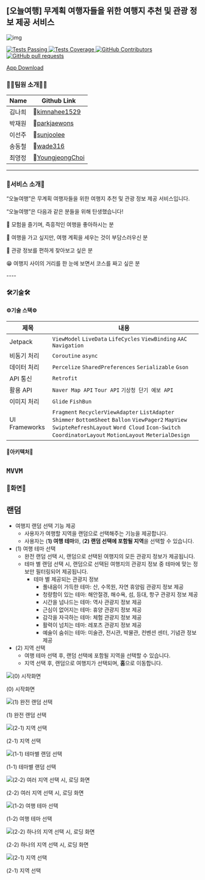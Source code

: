 ## [오늘여행] 무계획 여행자들을 위한 여행지 추천 및 관광 정보 제공 서비스

![img](https://github.com/TodayTrip/TodayTrip/assets/151485887/42e4fab8-be36-415a-8b65-a01267a82ac8)


<a href="https://github.com/TodayTrip/TodayTrip/actions/new">
      <img alt="Tests Passing" src="https://img.shields.io/github/languages/top/TodayTrip/TodayTrip?style=flat&logo=kotlin&logoColor=white&color=800080" />
</a>
<a href="https://github.com/TodayTrip/TodayTrip/commits/dev/">
      <img alt="Tests Coverage" src="https://img.shields.io/github/commit-activity/m/TodayTrip/TodayTrip" />
</a>
<a href="https://github.com/TodayTrip/TodayTrip">
      <img alt="GitHub Contributors" src="https://img.shields.io/github/contributors/TodayTrip/TodayTrip" />
</a>
<a href="https://github.com/TodayTrip/TodayTrip/pulls">
      <img alt="GitHub pull requests" src="https://img.shields.io/github/issues-pr/TodayTrip/TodayTrip?color=red" />
</a>

[App Download](https://play.google.com/store/apps/details?id=com.twoday.todaytrip)

### 👩‍💻팀원 소개🧑‍💻
|Name|Github Link|
|------|---|
|김나희|🔗[kimnahee1529](https://github.com/kimnahee1529)|
|박재원|🔗[parkjaewons](https://github.com/parkjaewons)|
|이선주|🔗[sunjoolee](https://github.com/sunjoolee)|
|송동철|🔗[wade316](https://github.com/wade316)|
|최영정|🔗[YoungjeongChoi](https://github.com/YoungjeongChoi)|
----

### 🧳서비스 소개🧳
<aside>
“오늘여행”은 무계획 여행자들을 위한 여행지 추천 및 관광 정보 제공 서비스입니다.
      
</aside>


<aside> 
      
“오늘여행”은 다음과 같은 분들을 위해 탄생했습니다!

🤩 모험을 즐기며, 즉흥적인 여행을 좋아하시는 분

🤔 여행을 가고 싶지만, 여행 계획을 세우는 것이 부담스러우신 분

🧐 관광 정보를 편하게 찾아보고 싶은 분

😁 여행지 사이의 거리를 한 눈에 보면서 코스를 짜고 싶은 분

</aside>
----

### 🛠기술🛠

#### ⚙기술 스택⚙
|제목|내용|
|------|---|
|Jetpack|`ViewModel` `LiveData` `LifeCycles` `ViewBinding` `AAC` `Navigation`|
|비동기 처리|`Coroutine` `async`|
|데이터 처리|`Percelize` `SharedPreferences` `Serializable` `Gson`|
|API 통신|`Retrofit`|
|활용 API|`Naver Map API` `Tour API` `기상청 단기 예보 API`|
|이미지 처리|`Glide` `FishBun`|
|UI Frameworks|`Fragment` `RecyclerViewAdapter` `ListAdapter` `Shimmer` `BottomSheet` `Ballon` `ViewPager2` `MapView` `SwipteRefreshLayout` `Word Cloud` `Icon-Switch` `CoordinatorLayout` `MotionLayout` `MeterialDesign`|  
#### 🔧아키텍처🔧
`MVVM`  
----

### 📱화면📱

## 랜덤

- 여행지 랜덤 선택 기능 제공
    - 사용자가 여행할 지역을 랜덤으로 선택해주는 기능을 제공합니다.
    - 사용자는 (**1) 여행 테마**와, (**2) 랜덤 선택에 포함될 지역**을 선택할 수 있습니다.
- (1) 여행 테마 선택
    - 완전 랜덤 선택 시, 랜덤으로 선택된 여행지의 모든 관광지 정보가 제공됩니다.
    - 테마 별 랜덤 선택 시, 랜덤으로 선택된 여행지의 관광지 정보 중 테마에 맞는 정보만 필터링되어 제공됩니다.
        - 테마 별 제공되는 관광지 정보
            - 풀내음이 가득한 테마: 산, 수목원, 자연 휴양림 관광지 정보 제공
            - 청량함이 있는 테마: 해안절경, 해수욕, 섬, 등대, 항구 관광지 정보 제공
            - 시간을 넘나드는 테마: 역사 관광지 정보 제공
            - 근심이 없어지는 테마: 휴양 관광지 정보 제공
            - 감각을 자극하는 테마: 체험 관광지 정보 제공
            - 활력이 넘치는 테마: 레포츠 관광지 정보 제공
            - 예술이 숨쉬는 테마: 미술관, 전시관, 박물관, 컨벤션 센터, 기념관 정보 제공
- (2) 지역 선택
    - 여행 테마 선택 후, 랜덤 선택에 포함될 지역을 선택할 수 있습니다.
    - 지역 선택 후, 랜덤으로 여행지가 선택되며, **홈**으로 이동합니다.

![(0) 시작화면]()

(0) 시작화면

![(1) 완전 랜덤 선택]()

(1) 완전 랜덤 선택

![(2-1) 지역 선택]()

(2-1) 지역 선택

![(1-1) 테마별 랜덤 선택]()

(1-1) 테마별 랜덤 선택

![(2-2) 여러 지역 선택 시, 로딩 화면]()

(2-2) 여러 지역 선택 시, 로딩 화면

![(1-2) 여행 테마 선택]()

(1-2) 여행 테마 선택

![(2-2) 하나의 지역 선택 시, 로딩 화면]()

(2-2) 하나의 지역 선택 시, 로딩 화면

![(2-1) 지역 선택]()

(2-1) 지역 선택

